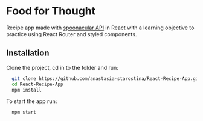 # Food for Thought
Recipe app made with [spoonacular API](https://spoonacular.com/food-api) in React with a learning objective to practice using React Router and styled components.
## Installation
Clone the project, cd in to the folder and run:

```bash
  git clone https://github.com/anastasia-starostina/React-Recipe-App.git
  cd React-Recipe-App
  npm install
``` 

To start the app run:

```bash
  npm start
```
